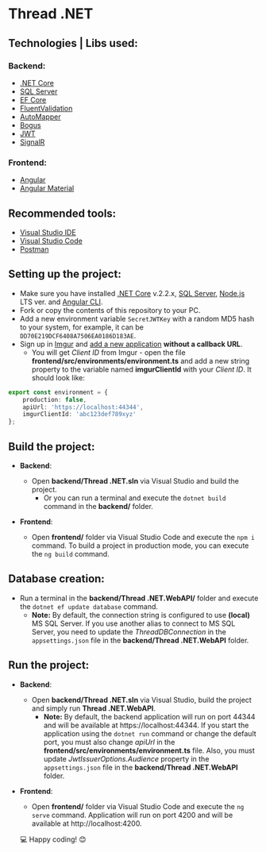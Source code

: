 # Thread .NET

## Technologies | Libs used:
### Backend:
- [.NET Core](https://dotnet.microsoft.com/download)
- [SQL Server](https://www.microsoft.com/sql-server/sql-server-downloads)
- [EF Core](https://docs.microsoft.com/ef/core)
- [FluentValidation](https://github.com/JeremySkinner/FluentValidation)
- [AutoMapper](https://github.com/AutoMapper/AutoMapper)
- [Bogus](https://github.com/bchavez/Bogus)
- [JWT](https://jwt.io)
- [SignalR](https://dotnet.microsoft.com/apps/aspnet/real-time)

### Frontend:
- [Angular](https://angular.io)
- [Angular Material](https://material.angular.io)

## Recommended tools:
- [Visual Studio IDE](https://visualstudio.microsoft.com/vs)
- [Visual Studio Code](https://code.visualstudio.com)
- [Postman](https://www.getpostman.com)

## Setting up the project:
- Make sure you have installed [.NET Core](https://dotnet.microsoft.com/download) v.2.2.x, [SQL Server](https://www.microsoft.com/sql-server/sql-server-downloads), [Node.js](https://nodejs.org/en/) LTS ver. and [Angular CLI](https://angular.io/cli).
- Fork or copy the contents of this repository to your PC.
- Add a new environment variable `SecretJWTKey` with a random MD5 hash to your system, for example, it can be `DD70E219DCF6408A7506EA0186D183AE`.
- Sign up in [Imgur](https://imgur.com/register) and [add a new application](https://api.imgur.com/oauth2/addclient) **without a callback URL**.
  - You will get _Client ID_ from Imgur - open the file **frontend/src/environments/environment.ts** and add a new string property to the variable named **imgurClientId** with your _Client ID_. It should look like:
```typescript
export const environment = {
    production: false,
    apiUrl: 'https://localhost:44344',
    imgurClientId: 'abc123def789xyz'
};
```

## Build the project:
- **Backend**:
  - Open **backend/Thread .NET.sln** via Visual Studio and build the project.
    - Or you can run a terminal and execute the `dotnet build` command in the **backend/** folder.

- **Frontend**:
  - Open **frontend/** folder via Visual Studio Code and execute the `npm i` command. To build a project in production mode, you can execute the `ng build` command.

## Database creation:
- Run a terminal in the **backend/Thread .NET.WebAPI/** folder and execute the `dotnet ef update database` command.
  - **Note:** By default, the connection string is configured to use **(local)** MS SQL Server. If you use another alias to connect to MS SQL Server, you need to update the _ThreadDBConnection_ in the `appsettings.json` file in the **backend/Thread .NET.WebAPI** folder.
  
## Run the project:
- **Backend**:
  - Open **backend/Thread .NET.sln** via Visual Studio, build the project and simply run **Thread .NET.WebAPI**.
    - **Note:** By default, the backend application will run on port 44344 and will be available at https://localhost:44344. If you start the application using the `dotnet run` command or change the default port, you must also change _apiUrl_ in the **frontend/src/environments/environment.ts** file. Also, you must update _JwtIssuerOptions.Audience_ property in the `appsettings.json` file in the **backend/Thread .NET.WebAPI** folder.

- **Frontend**:
  - Open **frontend/** folder via Visual Studio Code and execute the `ng serve` command. Application will run on port 4200 and will be available at http://localhost:4200.
  
  💻 Happy coding! 😊
